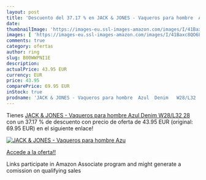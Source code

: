 ```yaml
---
layout: post
title: 'Descuento del 37.17 % en JACK & JONES - Vaqueros para hombre  Azu'
date: 
thumbnailImage: 'https://images-eu.ssl-images-amazon.com/images/I/41Baxc8QO6L._SL200_.jpg'
images: [ 'https://images-eu.ssl-images-amazon.com/images/I/41Baxc8QO6L._SL200_.jpg' ]
comments: true
category: ofertas
author: ring
slug: B00WWPNI1E
description:
actualPrice: 43.95 EUR
currency: EUR
price: 43.95
comparePrice: 69.95 EUR
inStock: true
prodname: 'JACK & JONES - Vaqueros para hombre  Azul  Denim   W28/L32  28 '
---
```


Tienes [JACK & JONES - Vaqueros para hombre  Azul  Denim   W28/L32  28 ](https://www.amazon.es/dp/B00WWPNI1E/?tag=tolees-21) con un 37.17 % de descuento con precio de oferta de 43.95 EUR (original: 69.95 EUR) en el siguiente enlace!

[![JACK & JONES - Vaqueros para hombre  Azu](https://images-eu.ssl-images-amazon.com/images/I/41Baxc8QO6L._SL200_.jpg)](https://www.amazon.es/dp/B00WWPNI1E/?tag=tolees-21)

[Accede a la oferta!!](https://www.amazon.es/dp/B00WWPNI1E/?tag=tolees-21)

Links participate in Amazon Associate program and might generate a comission on qualifying sales



